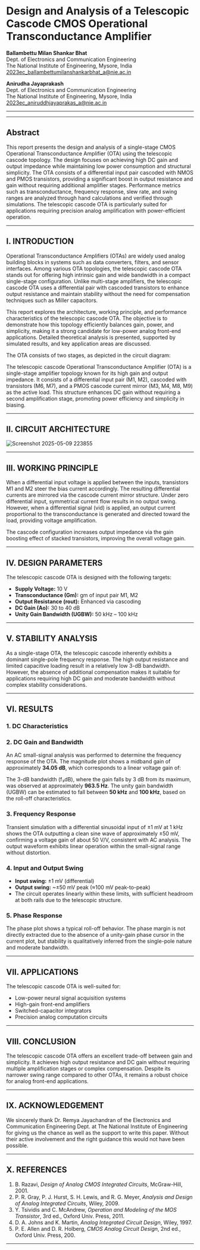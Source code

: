 # Design and Analysis of a Telescopic Cascode CMOS Operational Transconductance Amplifier

**Ballambettu Milan Shankar Bhat**  
Dept. of Electronics and Communication Engineering  
The National Institute of Engineering, Mysore, India  
2023ec_ballambettumilanshankarbhat_a@nie.ac.in

**Anirudha Jayaprakash**  
Dept. of Electronics and Communication Engineering  
The National Institute of Engineering, Mysore, India  
2023ec_aniruddhjayaprakas_a@nie.ac.in

---


---

## Abstract

This report presents the design and analysis of a single-stage CMOS Operational Transconductance Amplifier (OTA) using the telescopic cascode topology. The design focuses on achieving high DC gain and output impedance while maintaining low power consumption and structural simplicity. The OTA consists of a differential input pair cascoded with NMOS and PMOS transistors, providing a significant boost in output resistance and gain without requiring additional amplifier stages. Performance metrics such as transconductance, frequency response, slew rate, and swing ranges are analyzed through hand calculations and verified through simulations. The telescopic cascode OTA is particularly suited for applications requiring precision analog amplification with power-efficient operation.

---

## I. INTRODUCTION

Operational Transconductance Amplifiers (OTAs) are widely used analog building blocks in systems such as data converters, filters, and sensor interfaces. Among various OTA topologies, the telescopic cascode OTA stands out for offering high intrinsic gain and wide bandwidth in a compact single-stage configuration. Unlike multi-stage amplifiers, the telescopic cascode OTA uses a differential pair with cascoded transistors to enhance output resistance and maintain stability without the need for compensation techniques such as Miller capacitors.

This report explores the architecture, working principle, and performance characteristics of the telescopic cascode OTA. The objective is to demonstrate how this topology efficiently balances gain, power, and simplicity, making it a strong candidate for low-power analog front-end applications. Detailed theoretical analysis is presented, supported by simulated results, and key application areas are discussed.

The OTA consists of two stages, as depicted in the circuit diagram:

The telescopic cascode Operational Transconductance Amplifier (OTA) is a single-stage amplifier topology known for its high gain and output impedance. It consists of a differential input pair (M1, M2), cascoded with transistors (M6, M7), and a PMOS cascode current mirror (M3, M4, M8, M9) as the active load. This structure enhances DC gain without requiring a second amplification stage, promoting power efficiency and simplicity in biasing.

---

## II. CIRCUIT ARCHITECTURE

![Screenshot 2025-05-09 223855](https://github.com/user-attachments/assets/9e04e682-2c84-471a-8f57-5c0d035de40f)

---

## III. WORKING PRINCIPLE

When a differential input voltage is applied between the inputs, transistors M1 and M2 steer the bias current accordingly. The resulting differential currents are mirrored via the cascode current mirror structure. Under zero differential input, symmetrical current flow results in no output swing. However, when a differential signal (vid) is applied, an output current proportional to the transconductance is generated and directed toward the load, providing voltage amplification.

The cascode configuration increases output impedance via the gain boosting effect of stacked transistors, improving the overall voltage gain.

---

## IV. DESIGN PARAMETERS

The telescopic cascode OTA is designed with the following targets:

- **Supply Voltage:** 10 V  
- **Transconductance (Gm):** gm of input pair M1, M2  
- **Output Resistance (rout):** Enhanced via cascoding  
- **DC Gain (Ao):** 30 to 40 dB  
- **Unity Gain Bandwidth (UGBW):** 50 kHz – 100 kHz

---

## V. STABILITY ANALYSIS

As a single-stage OTA, the telescopic cascode inherently exhibits a dominant single-pole frequency response. The high output resistance and limited capacitive loading result in a relatively low 3-dB bandwidth. However, the absence of additional compensation makes it suitable for applications requiring high DC gain and moderate bandwidth without complex stability considerations.

---

## VI. RESULTS

### 1. DC Characteristics

### 2. DC Gain and Bandwidth

An AC small-signal analysis was performed to determine the frequency response of the OTA. The magnitude plot shows a midband gain of approximately **34.05 dB**, which corresponds to a linear voltage gain of:


The 3-dB bandwidth (f₃dB), where the gain falls by 3 dB from its maximum, was observed at approximately **963.5 Hz**. The unity gain bandwidth (UGBW) can be estimated to fall between **50 kHz** and **100 kHz**, based on the roll-off characteristics.

### 3. Frequency Response

Transient simulation with a differential sinusoidal input of ±1 mV at 1 kHz shows the OTA outputting a clean sine wave of approximately ±50 mV, confirming a voltage gain of about 50 V/V, consistent with AC analysis. The output waveform exhibits linear operation within the small-signal range without distortion.

### 4. Input and Output Swing

- **Input swing:** ±1 mV (differential)  
- **Output swing:** ~±50 mV peak (≈100 mV peak-to-peak)  
- The circuit operates linearly within these limits, with sufficient headroom at both rails due to the telescopic structure.

### 5. Phase Response

The phase plot shows a typical roll-off behavior. The phase margin is not directly extracted due to the absence of a unity-gain phase cursor in the current plot, but stability is qualitatively inferred from the single-pole nature and moderate bandwidth.

---

## VII. APPLICATIONS

The telescopic cascode OTA is well-suited for:

- Low-power neural signal acquisition systems  
- High-gain front-end amplifiers  
- Switched-capacitor integrators  
- Precision analog computation circuits

---

## VIII. CONCLUSION

The telescopic cascode OTA offers an excellent trade-off between gain and simplicity. It achieves high output resistance and DC gain without requiring multiple amplification stages or complex compensation. Despite its narrower swing range compared to other OTAs, it remains a robust choice for analog front-end applications.

---

## IX. ACKNOWLEDGEMENT

We sincerely thank Dr. Remya Jayachandran of the Electronics and Communication Engineering Dept. at The National Institute of Engineering for giving us the chance as well as the support to write this paper. Without their active involvement and the right guidance this would not have been possible.

---

## X. REFERENCES

1. B. Razavi, *Design of Analog CMOS Integrated Circuits*, McGraw-Hill, 2001.  
2. P. R. Gray, P. J. Hurst, S. H. Lewis, and R. G. Meyer, *Analysis and Design of Analog Integrated Circuits*, Wiley, 2009.  
3. Y. Tsividis and C. McAndrew, *Operation and Modeling of the MOS Transistor*, 3rd ed., Oxford Univ. Press, 2011.  
4. D. A. Johns and K. Martin, *Analog Integrated Circuit Design*, Wiley, 1997.  
5. P. E. Allen and D. R. Holberg, *CMOS Analog Circuit Design*, 2nd ed., Oxford Univ. Press, 200.

---

